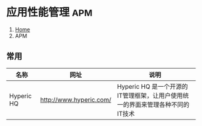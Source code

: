 # 应用性能管理 <small>APM</small>

<ol class="breadcrumb"><li><a href="/">Home</a></li><li class="active">APM</li></ol>

## 常用
|名称|网址|说明|
|------|------|------|
|Hyperic HQ|http://www.hyperic.com/|Hyperic HQ 是一个开源的IT管理框架，让用户使用统一的界面来管理各种不同的IT技术|

